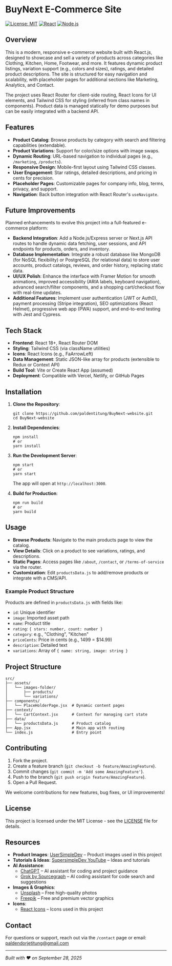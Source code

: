 # BuyNext E-Commerce Site

[![License: MIT](https://img.shields.io/badge/License-MIT-yellow.svg)](https://opensource.org/licenses/MIT)
[![React](https://img.shields.io/badge/React-18.x-blue.svg)](https://reactjs.org/)
[![Node.js](https://img.shields.io/badge/Node.js-18.x-green.svg)](https://nodejs.org/)

## Overview

This is a modern, responsive e-commerce website built with React.js, designed to showcase and sell a variety of products across categories like Clothing, Kitchen, Home, Footwear, and more. It features dynamic product listings, variation support (e.g., colors and sizes), ratings, and detailed product descriptions. The site is structured for easy navigation and scalability, with placeholder pages for additional sections like Marketing, Analytics, and Contact.

The project uses React Router for client-side routing, React Icons for UI elements, and Tailwind CSS for styling (inferred from class names in components). Product data is managed statically for demo purposes but can be easily integrated with a backend API.

## Features

- **Product Catalog**: Browse products by category with search and filtering capabilities (extendable).
- **Product Variations**: Support for color/size options with image swaps.
- **Dynamic Routing**: URL-based navigation to individual pages (e.g., `/marketing`, `/products`).
- **Responsive Design**: Mobile-first layout using Tailwind CSS classes.
- **User Engagement**: Star ratings, detailed descriptions, and pricing in cents for precision.
- **Placeholder Pages**: Customizable pages for company info, blog, terms, privacy, and support.
- **Navigation**: Back button integration with React Router's `useNavigate`.

## Future Improvements

Planned enhancements to evolve this project into a full-featured e-commerce platform:

- **Backend Integration**: Add a Node.js/Express server or Next.js API routes to handle dynamic data fetching, user sessions, and API endpoints for products, orders, and inventory.
- **Database Implementation**: Integrate a robust database like MongoDB (for NoSQL flexibility) or PostgreSQL (for relational data) to store user accounts, product catalogs, reviews, and order history, replacing static data.
- **UI/UX Polish**: Enhance the interface with Framer Motion for smooth animations, improved accessibility (ARIA labels, keyboard navigation), advanced search/filter components, and a shopping cart/checkout flow with real-time updates.
- **Additional Features**: Implement user authentication (JWT or Auth0), payment processing (Stripe integration), SEO optimizations (React Helmet), progressive web app (PWA) support, and end-to-end testing with Jest and Cypress.

## Tech Stack

- **Frontend**: React 18+, React Router DOM
- **Styling**: Tailwind CSS (via className utilities)
- **Icons**: React Icons (e.g., FaArrowLeft)
- **Data Management**: Static JSON-like array for products (extensible to Redux or Context API)
- **Build Tool**: Vite or Create React App (assumed)
- **Deployment**: Compatible with Vercel, Netlify, or GitHub Pages

## Installation

1. **Clone the Repository**:

   ```
   git clone https://github.com/paldentitung/BuyNext-website.git
   cd BuyNext-website
   ```

2. **Install Dependencies**:

   ```
   npm install
   # or
   yarn install
   ```

3. **Run the Development Server**:

   ```
   npm start
   # or
   yarn start
   ```

   The app will open at `http://localhost:3000`.

4. **Build for Production**:
   ```
   npm run build
   # or
   yarn build
   ```

## Usage

- **Browse Products**: Navigate to the main products page to view the catalog.
- **View Details**: Click on a product to see variations, ratings, and descriptions.
- **Static Pages**: Access pages like `/about`, `/contact`, or `/terms-of-service` via the router.
- **Customization**: Edit `productsData.js` to add/remove products or integrate with a CMS/API.

### Example Product Structure

Products are defined in `productsData.js` with fields like:

- `id`: Unique identifier
- `image`: Imported asset path
- `name`: Product title
- `rating`: `{ stars: number, count: number }`
- `category`: e.g., "Clothing", "Kitchen"
- `priceCents`: Price in cents (e.g., 1499 = $14.99)
- `description`: Detailed text
- `variations`: Array of `{ name: string, image: string }`

## Project Structure

```
src/
├── assets/
│   └── images-folder/
│       ├── products/
│       └── variations/
├── components/
│   └── PlaceHolderPage.jsx  # Dynamic content pages
├── context/
│   └── CartContext.jsx      # Context for managing cart state
├── data/
│   └── productsData.js      # Product catalog
├── App.jsx                  # Main app with routing
└── index.js                 # Entry point
```

## Contributing

1. Fork the project.
2. Create a feature branch (`git checkout -b feature/AmazingFeature`).
3. Commit changes (`git commit -m 'Add some AmazingFeature'`).
4. Push to the branch (`git push origin feature/AmazingFeature`).
5. Open a Pull Request.

We welcome contributions for new features, bug fixes, or UI improvements!

## License

This project is licensed under the MIT License - see the [LICENSE](LICENSE) file for details.

## Resources

- **Product Images**: [UserSimpleDev](https://www.youtube.com/@SuperSimpleDev) – Product images used in this project
- **Tutorials & Ideas**: [SupersimpleDev YouTube](https://www.youtube.com/@SuperSimpleDev) – Ideas and tutorials
- **AI Assistance**:
  - [ChatGPT](https://chat.openai.com/) – AI assistant for coding and project guidance
  - [Grok by Sourcegraph](https://sourcegraph.com/grok) – AI coding assistant for code search and suggestions
- **Images & Graphics**:
  - [Unsplash](https://unsplash.com/) – Free high-quality photos
  - [Freepik](https://www.freepik.com/) – Free and premium vector graphics
- **Icons**:
  - [React Icons](https://react-icons.github.io/react-icons/) – Icons used in this project

## Contact

For questions or support, reach out via the `/contact` page or email: [paldendorjetitung@gmail.com](mailto:paldendorjetitung@gmail.com)

---

_Built with ❤️ on September 28, 2025_
